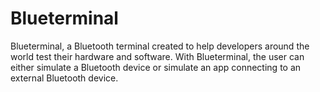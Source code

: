 # Blueterminal
Blueterminal, a Bluetooth terminal created to help developers around the world test their hardware and software. With Blueterminal, the user can either simulate a Bluetooth device or simulate an app connecting to an external Bluetooth device.
